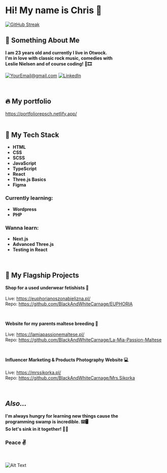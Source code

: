 # Hi! My name is Chris 👋

[![GitHub Streak](http://github-readme-streak-stats.herokuapp.com?user=BlackAndWhiteCarnage&theme=dark&date_format=M%20j%5B%2C%20Y%5D)](https://git.io/streak-stats)


## 👾 Something About Me

**I am 23 years old and currently I live in Otwock.<br />
I'm in love with classic rock music, comedies with<br />
Leslie Nielsen and of course coding! 🎸🎞**

<a href="mailto:krzys.repsch@gmail.com">![YourEmail@gmail.com](https://img.shields.io/badge/Gmail-D14836?style=for-the-badge&logo=gmail&logoColor=white)</a>
<a href="https://www.linkedin.com/in/krzysztof-repsch-892146231">![LinkedIn](https://img.shields.io/badge/LinkedIn-0077B5?style=for-the-badge&logo=linkedin&logoColor=white)</a>



<br />

## 🔥 My portfolio 
https://portfoliorepsch.netlify.app/
<br /><br />

## 🔧 My Tech Stack 


- **HTML**
- **CSS**
- **SCSS**
- **JavaScript**
- **TypeScript**
- **React**
- **Three.js Basics**
- **Figma**

### Currently learning:
- **Wordpress**
- **PHP**

### Wanna learn:
- **Next.js**
- **Advanced Three.js**
- **Testing in React**

<br />

## 📐 My Flagship Projects


**Shop for a used underwear fetishists 💋**
<br />
<br /> Live: https://euphorianoszonabielizna.pl/
<br /> Repo: https://github.com/BlackAndWhiteCarnage/EUPHORIA

<br />

**Website for my parents maltese breeding 🐶**
<br />
<br /> Live: https://lamiapassionemaltese.pl/
<br /> Repo: https://github.com/BlackAndWhiteCarnage/La-Mia-Passion-Maltese

<br />

**Influencer Marketing & Products Photography Website 💻**
<br />
<br /> Live: https://mrssikorka.pl/
<br /> Repo: https://github.com/BlackAndWhiteCarnage/Mrs.Sikorka

<br />

## *Also...* 

**I'm always hungry for learning new things cause the <br />programming swamp is incredible. ⌨️🖥<br />
So let's sink in it together! 🏊‍♀️**

### Peace ✌️

<br />

![Alt Text](https://c.tenor.com/j5YcO9slE7YAAAAC/leslie-nielsen-nothing-to-see-here.gif)






